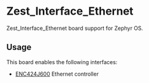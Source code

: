 # Zest_Interface_Ethernet

Zest_Interface_Ethernet board support for Zephyr OS.

## Usage
This board enables the following interfaces:
- [ENC424J600](https://www.microchip.com/en-us/product/enc624j600) Ethernet controller

